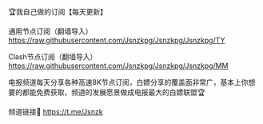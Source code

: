 🏆我自己做的订阅【每天更新】

通用节点订阅（翻墙导入）
https://raw.githubusercontent.com/Jsnzkpg/Jsnzkpg/Jsnzkpg/TY

Clash节点订阅（翻墙导入）
https://raw.githubusercontent.com/Jsnzkpg/Jsnzkpg/Jsnzkpg/MM

电报频道每天分享各种高速8K节点订阅，白嫖分享的覆盖面非常广，基本上你想要的都能免费获取，频道的发展愿景做成电报最大的白嫖联盟🏆

频道链接🔗 https://t.me/Jsnzk
